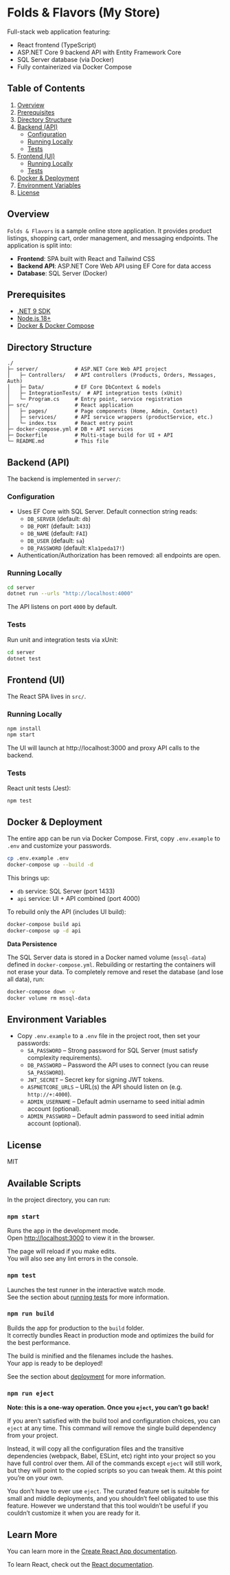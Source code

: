 
# Folds & Flavors (My Store)

Full-stack web application featuring:
  - React frontend (TypeScript)
  - ASP.NET Core 9 backend API with Entity Framework Core
  - SQL Server database (via Docker)
  - Fully containerized via Docker Compose

## Table of Contents
  1. [Overview](#overview)
  2. [Prerequisites](#prerequisites)
  3. [Directory Structure](#directory-structure)
  4. [Backend (API)](#backend-api)
     - [Configuration](#configuration)
     - [Running Locally](#running-locally)
     - [Tests](#tests)
  5. [Frontend (UI)](#frontend-ui)
     - [Running Locally](#running-locally-1)
     - [Tests](#tests-1)
  6. [Docker & Deployment](#docker--deployment)
  7. [Environment Variables](#environment-variables)
  8. [License](#license)

## Overview
`Folds & Flavors` is a sample online store application. It provides product listings, shopping cart, order management, and messaging endpoints. The application is split into:
  - **Frontend**: SPA built with React and Tailwind CSS
  - **Backend API**: ASP.NET Core Web API using EF Core for data access
  - **Database**: SQL Server (Docker)

## Prerequisites
- [.NET 9 SDK](https://dotnet.microsoft.com/download)
- [Node.js 18+](https://nodejs.org/)
- [Docker & Docker Compose](https://docs.docker.com/compose/)

## Directory Structure
```
./
├─ server/            # ASP.NET Core Web API project
│   ├─ Controllers/   # API controllers (Products, Orders, Messages, Auth)
│   ├─ Data/          # EF Core DbContext & models
│   ├─ IntegrationTests/  # API integration tests (xUnit)
│   └─ Program.cs     # Entry point, service registration
├─ src/               # React application
│   ├─ pages/         # Page components (Home, Admin, Contact)
│   ├─ services/      # API service wrappers (productService, etc.)
│   └─ index.tsx      # React entry point
├─ docker-compose.yml # DB + API services
├─ Dockerfile         # Multi-stage build for UI + API
└─ README.md          # This file
```

## Backend (API)
The backend is implemented in `server/`:

### Configuration
- Uses EF Core with SQL Server. Default connection string reads:
  - `DB_SERVER` (default: `db`)
  - `DB_PORT` (default: `1433`)
  - `DB_NAME`   (default: `FAI`)
  - `DB_USER`   (default: `sa`)
  - `DB_PASSWORD` (default: `Kla1peda17!`)
- Authentication/Authorization has been removed: all endpoints are open.

### Running Locally
```bash
cd server
dotnet run --urls "http://localhost:4000"
```
The API listens on port `4000` by default.

### Tests
Run unit and integration tests via xUnit:
```bash
cd server
dotnet test
```

## Frontend (UI)
The React SPA lives in `src/`.

### Running Locally
```bash
npm install
npm start
```
The UI will launch at http://localhost:3000 and proxy API calls to the backend.

### Tests
React unit tests (Jest):
```bash
npm test
```

## Docker & Deployment
The entire app can be run via Docker Compose. First, copy `.env.example` to `.env` and customize your passwords.
```bash
cp .env.example .env
docker-compose up --build -d
```
This brings up:
- `db` service: SQL Server (port 1433)
- `api` service: UI + API combined (port 4000)

To rebuild only the API (includes UI build):
```bash
docker-compose build api
docker-compose up -d api
```
  
**Data Persistence**

The SQL Server data is stored in a Docker named volume (`mssql-data`) defined in `docker-compose.yml`. Rebuilding or restarting the containers will not erase your data. To completely remove and reset the database (and lose all data), run:
```bash
docker-compose down -v
docker volume rm mssql-data
```

## Environment Variables
- Copy `.env.example` to a `.env` file in the project root, then set your passwords:
  - `SA_PASSWORD` – Strong password for SQL Server (must satisfy complexity requirements).
  - `DB_PASSWORD` – Password the API uses to connect (you can reuse `SA_PASSWORD`).
  - `JWT_SECRET` – Secret key for signing JWT tokens.
  - `ASPNETCORE_URLS` – URL(s) the API should listen on (e.g. `http://+:4000`).
  - `ADMIN_USERNAME` – Default admin username to seed initial admin account (optional).
  - `ADMIN_PASSWORD` – Default admin password to seed initial admin account (optional).

## License
MIT

## Available Scripts

In the project directory, you can run:

### `npm start`

Runs the app in the development mode.\
Open [http://localhost:3000](http://localhost:3000) to view it in the browser.

The page will reload if you make edits.\
You will also see any lint errors in the console.

### `npm test`

Launches the test runner in the interactive watch mode.\
See the section about [running tests](https://facebook.github.io/create-react-app/docs/running-tests) for more information.

### `npm run build`

Builds the app for production to the `build` folder.\
It correctly bundles React in production mode and optimizes the build for the best performance.

The build is minified and the filenames include the hashes.\
Your app is ready to be deployed!

See the section about [deployment](https://facebook.github.io/create-react-app/docs/deployment) for more information.

### `npm run eject`

**Note: this is a one-way operation. Once you `eject`, you can’t go back!**

If you aren’t satisfied with the build tool and configuration choices, you can `eject` at any time. This command will remove the single build dependency from your project.

Instead, it will copy all the configuration files and the transitive dependencies (webpack, Babel, ESLint, etc) right into your project so you have full control over them. All of the commands except `eject` will still work, but they will point to the copied scripts so you can tweak them. At this point you’re on your own.

You don’t have to ever use `eject`. The curated feature set is suitable for small and middle deployments, and you shouldn’t feel obligated to use this feature. However we understand that this tool wouldn’t be useful if you couldn’t customize it when you are ready for it.

## Learn More

You can learn more in the [Create React App documentation](https://facebook.github.io/create-react-app/docs/getting-started).

To learn React, check out the [React documentation](https://reactjs.org/).

